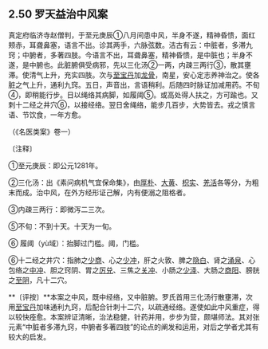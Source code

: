 ## 2.50 罗天益治中风案

真定府临济寺赵僧判，于至元庚辰①八月间患中风，半身不遂，精神昏愦，面红颊赤，耳聋鼻塞，语言不出。诊其两手，六脉弦数。洁古有云：中脏者，多滞九窍；中腑者，多著四肢。今语言不出，耳聋鼻塞，精神昏愦，是中脏也；半身不遂，是中腑也。此脏腑俱受病邪，先以三化汤②一两，内疎三两行③，散其壅滞。使清气上升，充实四肢。次与[至宝丹](https://www.gmzyjc.com/read/fjx/fjx19-0.2.0.0.0.md)加[龙骨](https://www.gmzyjc.com/read/bc/bc09-0.1.3.0.0.md)，南星，安心定志养神治之。使各脏之气上升，通利九窍。五日，声音出，言语稍利。后随四时脉证加减用药。不旬④，即稍能行步。日以绳络其病脚，如履阈⑤。或高处得人扶之，方可踰也。又刺十二经之井穴⑥，以接经络。翌日舍绳络，能步几百步，大势皆去。戎之慎言语、节饮食，一年方愈。

（《名医类案》卷一）

〔注释〕

①至元庚辰：即公元1281年。

②三化汤：出《素问病机气宜保命集》，由[厚朴](https://www.gmzyjc.com/read/bc/bc04-0.0.3.0.0.md)、[大黄](https://www.gmzyjc.com/read/bc/bc02-0.1.1.0.0.md)、[枳实](https://www.gmzyjc.com/read/bc/bc11-0.0.3.0.0.md)、[羌活](https://www.gmzyjc.com/read/bc/bc01-1.1.6.0.0.md)各等分，为粗末而成。治中风，在外方经形证己解，内有便溺之阻格者。

③内疎三两行：即微泻二三次。

⑤不旬：不到十天。十天为一旬。

⑥  履阈（yù域）：抬脚过门槛。阈，门槛。

⑥十二经之井穴：指肺之[少商](https://www.gmzyjc.com/read/zjs/zjs3.1.1-3-0.1.1.3.10.1.md)、心之[少冲](https://www.gmzyjc.com/read/zjs/zjs3.1.4-6-0.0.2.3.9.md)，肝之火敦、脾之[隐白](https://www.gmzyjc.com/read/zjs/zjs3.1.4-6-0.0.1.3.1.md)、肾之[涌泉](https://www.gmzyjc.com/read/zjs/zjs3.1.7-8-0.0.2.3.1.md)、心包络之[中冲](https://www.gmzyjc.com/read/zjs/zjs3.1.9-12-0.0.1.3.9.md)、胆之窍阴、胃之[厉兑](https://www.gmzyjc.com/read/zjs/zjs3.1.1-3-0.1.3.3.45.md)、三焦之[关冲](https://www.gmzyjc.com/read/zjs/zjs3.1.9-12-0.0.2.3.1.md)、小肠之[少泽](https://www.gmzyjc.com/read/zjs/zjs3.1.4-6-0.0.3.3.1.md)、大肠之[商阳](https://www.gmzyjc.com/read/zjs/zjs3.1.1-3-0.1.2.3.1.md)、膀胱之[至阴](https://www.gmzyjc.com/read/zjs/zjs3.1.7-8-0.0.1.3.67.md)，凡十二穴。

**〔评按〕**本案之中风，既中经络，又中脏腑。罗氏首用三化汤行散壅滞，次用[至宝丹](https://www.gmzyjc.com/read/fjx/fjx19-0.2.0.0.0.md)加味通利九窍，后配合针刺十二穴，以疏通经络。遂使如此中风重症，得以较快痊愈。本案辨证清晰，治法稳健，针药并用，步步为营，颇堪师法。其对张元素“中脏者多滞九窍，中腑者多著四肢”的论点的阐发和运用，对后之学者尤其有较大的启发。
